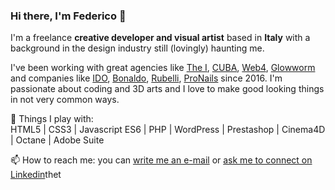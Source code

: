### Hi there, I'm Federico 👋

I'm a freelance **creative developer and visual artist** based in **Italy** with a background in the design industry still (lovingly) haunting me. 

I've been working with great agencies like [The I](https://www.thei.it), [CUBA](https://www.cubastudio.it), [Web4](https://www.web4.online), [Glowworm](http://www.glowormadv.com/) and companies like [IDO](http://www.italiandesignoutlet.it/), [Bonaldo](http://www.bonaldo.it/), [Rubelli](http://www.rubelli.com/), [ProNails](http://www.pronails.it/) since 2016. I'm passionate about coding and 3D arts and I love to make good looking things in not very common ways. 

🔭 Things I play with:  
HTML5 | CSS3 | Javascript ES6 | PHP | WordPress | Prestashop | Cinema4D | Octane | Adobe Suite

📫 How to reach me: you can [write me an e-mail](mailto:caldonfederico@gmail.com) or [ask me to connect on Linkedin](https://www.linkedin.com/in/federicocaldon/)thet
